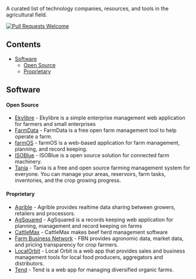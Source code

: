 A curated list of technology companies, resources, and tools in the agricultural field.

[![Pull Requests Welcome](https://img.shields.io/badge/PRs-welcome-brightgreen.svg)](https://github.com/marceloalves/awesome-agtech/pulls)

## Contents
- [Software](#software)
  - [Open Source](#open-source)
  - [Proprietary](#proprietary)

## Software

#### Open Source
 * [Ekylibre](https://github.com/ekylibre/ekylibre) - 
Ekylibre is a simple enterprise management web application for farmers and small enterprises
* [FarmData](https://farmdata.dickinson.edu/guest.php) - FarmData is a free open farm management tool to help operate a farm.
* [farmOS](https://github.com/farmOS/farmOS) - farmOS is a web-based application for farm management, planning, and record keeping.
* [ISOBlue](https://www.isoblue.org/) - ISOBlue is a open source solution for connected farm machinery.
* [Tania](https://github.com/Tanibox/tania-core) - Tania is a free and open source farming management system for everyone. You can manage your areas, reservoirs, farm tasks, inventories, and the crop growing progress.

#### Proprietary
* [Agrible](https://www.agrible.com/) - Agrible provides realtime data sharing between growers, retailers and processors.
* [AgSquared](http://www.agsquared.com/) - AgSquared is a records keeping web application for planning, management and record keeping on farms 
* [CattleMax](https://www.cattlemax.com/) - CattleMax makes beef herd management software
* [Farm Business Network](https://www.farmersbusinessnetwork.com/) - FBN provides agronomic data, market data, and pricing transparency for crop farmers.
* [LocalOrbit](https://localorbit.com/) - Local Orbit is a web app that provides sales and business management tools for local food producers, aggregators and distributors. 
* [Tend](https://www.tend.ag/) - Tend is a web app for managing diversified organic farms.  
